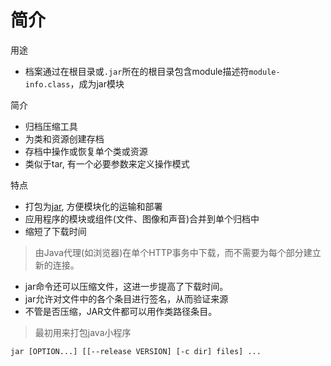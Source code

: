 # 简介

用途

- 档案通过在根目录或`.jar`所在的根目录包含module描述符`module-info.class`，成为jar模块

简介

- 归档压缩工具
- 为类和资源创建存档
- 存档中操作或恢复单个类或资源
- 类似于tar, 有一个必要参数来定义操作模式

特点

- 打包为[jar](Java_Jar_File.md), 方便模块化的运输和部署
- 应用程序的模块或组件(文件、图像和声音)合并到单个归档中
- 缩短了下载时间

> 由Java代理(如浏览器)在单个HTTP事务中下载，而不需要为每个部分建立新的连接。

- jar命令还可以压缩文件，这进一步提高了下载时间。
- jar允许对文件中的各个条目进行签名，从而验证来源
- 不管是否压缩，JAR文件都可以用作类路径条目。

> 最初用来打包java小程序

```shell
jar [OPTION...] [[--release VERSION] [-c dir] files] ...
```